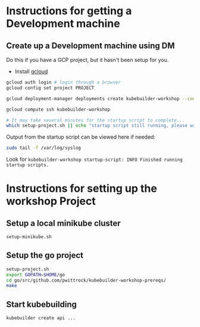 # Instructions for getting a Development machine

## Create up a Development machine using DM

Do this if you have a GCP project, but it hasn't been setup for you.

- Install [gcloud](https://cloud.google.com/sdk/install)

```bash
gcloud auth login # login through a browser
gcloud config set project PROJECT
```

```bash
gcloud deployment-manager deployments create kubebuilder-workshop --config workshop.yaml
```

```bash
gcloud compute ssh kubebuilder-workshop

# It may take several minutes for the startup script to complete...
which setup-project.sh || echo "startup script still running, please wait a minute..."
```

Output from the startup script can be viewed here if needed:

```bash
sudo tail -f /var/log/syslog
```

Look for `kubebuilder-workshop startup-script: INFO Finished running startup scripts.`

# Instructions for setting up the workshop Project

## Setup a local minikube cluster

```bash
setup-minikube.sh
```

## Setup the go project

```bash
setup-project.sh
export GOPATH=$HOME/go
cd go/src/github.com/pwittrock/kubebuilder-workshop-prereqs/
make
```

## Start kubebuilding

```bash
kubebuilder create api ...
```
